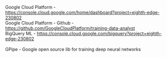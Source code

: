 Google Cloud Platform - https://console.cloud.google.com/home/dashboard?project=eighth-edge-230802 <br/>
Google Cloud Platform - Github - https://github.com/GoogleCloudPlatform/training-data-analyst <br/>
BigQuery ML - https://console.cloud.google.com/bigquery?project=eighth-edge-230802 <br/>
<br/>
GPipe - Google open source lib for training deep neural networks






